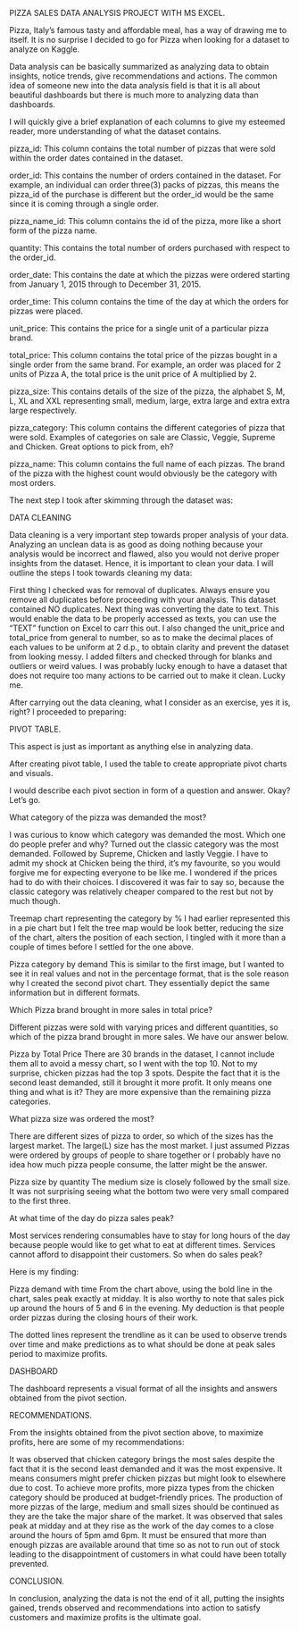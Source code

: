 PIZZA SALES DATA ANALYSIS PROJECT WITH MS EXCEL.



Pizza, Italy’s famous tasty and affordable meal, has a way of drawing me to itself. It is no surprise I decided to go for Pizza when looking for a dataset to analyze on Kaggle.

Data analysis can be basically summarized as analyzing data to obtain insights, notice trends, give recommendations and actions. The common idea of someone new into the data analysis field is that it is all about beautiful dashboards but there is much more to analyzing data than dashboards.


I will quickly give a brief explanation of each columns to give my esteemed reader, more understanding of what the dataset contains.

pizza_id: This column contains the total number of pizzas that were sold within the order dates contained in the dataset.

order_id: This contains the number of orders contained in the dataset. For example, an individual can order three(3) packs of pizzas, this means the pizza_id of the purchase is different but the order_id would be the same since it is coming through a single order.

pizza_name_id: This column contains the id of the pizza, more like a short form of the pizza name.

quantity: This contains the total number of orders purchased with respect to the order_id.

order_date: This contains the date at which the pizzas were ordered starting from January 1, 2015 through to December 31, 2015.

order_time: This column contains the time of the day at which the orders for pizzas were placed.

unit_price: This contains the price for a single unit of a particular pizza brand.

total_price: This column contains the total price of the pizzas bought in a single order from the same brand. For example, an order was placed for 2 units of Pizza A, the total price is the unit price of A multiplied by 2.

pizza_size: This contains details of the size of the pizza, the alphabet S, M, L, XL and XXL representing small, medium, large, extra large and extra extra large respectively.

pizza_category: This column contains the different categories of pizza that were sold. Examples of categories on sale are Classic, Veggie, Supreme and Chicken. Great options to pick from, eh?

pizza_name: This column contains the full name of each pizzas. The brand of the pizza with the highest count would obviously be the category with most orders.

The next step I took after skimming through the dataset was:

DATA CLEANING

Data cleaning is a very important step towards proper analysis of your data. Analyzing an unclean data is as good as doing nothing because your analysis would be incorrect and flawed, also you would not derive proper insights from the dataset. Hence, it is important to clean your data. I will outline the steps I took towards cleaning my data:

First thing I checked was for removal of duplicates. Always ensure you remove all duplicates before proceeding with your analysis. This dataset contained NO duplicates.
Next thing was converting the date to text. This would enable the data to be properly accessed as texts, you can use the “TEXT” function on Excel to carr this out.
I also changed the unit_price and total_price from general to number, so as to make the decimal places of each values to be uniform at 2 d.p., to obtain clarity and prevent the dataset from looking messy.
I added filters and checked through for blanks and outliers or weird values.
I was probably lucky enough to have a dataset that does not require too many actions to be carried out to make it clean. Lucky me.

After carrying out the data cleaning, what I consider as an exercise, yes it is, right? I proceeded to preparing:

PIVOT TABLE.

This aspect is just as important as anything else in analyzing data.

After creating pivot table, I used the table to create appropriate pivot charts and visuals.

I would describe each pivot section in form of a question and answer. Okay? Let’s go.

What category of the pizza was demanded the most?

I was curious to know which category was demanded the most. Which one do people prefer and why? Turned out the classic category was the most demanded. Followed by Supreme, Chicken and lastly Veggie. I have to admit my shock at Chicken being the third, it’s my favourite, so you would forgive me for expecting everyone to be like me. I wondered if the prices had to do with their choices. I discovered it was fair to say so, because the classic category was relatively cheaper compared to the rest but not by much though.


Treemap chart representing the category by %
I had earlier represented this in a pie chart but I felt the tree map would be look better, reducing the size of the chart, alters the position of each section, I tingled with it more than a couple of times before I settled for the one above.


Pizza category by demand
This is similar to the first image, but I wanted to see it in real values and not in the percentage format, that is the sole reason why I created the second pivot chart. They essentially depict the same information but in different formats.

Which Pizza brand brought in more sales in total price?

Different pizzas were sold with varying prices and different quantities, so which of the pizza brand brought in more sales. We have our answer below.


Pizza by Total Price
There are 30 brands in the dataset, I cannot include them all to avoid a messy chart, so I went with the top 10. Not to my surprise, chicken pizzas had the top 3 spots. Despite the fact that it is the second least demanded, still it brought it more profit. It only means one thing and what is it? They are more expensive than the remaining pizza categories.

What pizza size was ordered the most?

There are different sizes of pizza to order, so which of the sizes has the largest market. The large(L) size has the most market. I just assumed Pizzas were ordered by groups of people to share together or I probably have no idea how much pizza people consume, the latter might be the answer.


Pizza size by quantity
The medium size is closely followed by the small size. It was not surprising seeing what the bottom two were very small compared to the first three.

At what time of the day do pizza sales peak?

Most services rendering consumables have to stay for long hours of the day because people would like to get what to eat at different times. Services cannot afford to disappoint their customers. So when do sales peak?

Here is my finding:


Pizza demand with time
From the chart above, using the bold line in the chart, sales peak exactly at midday. It is also worthy to note that sales pick up around the hours of 5 and 6 in the evening. My deduction is that people order pizzas during the closing hours of their work.

The dotted lines represent the trendline as it can be used to observe trends over time and make predictions as to what should be done at peak sales period to maximize profits.

DASHBOARD

The dashboard represents a visual format of all the insights and answers obtained from the pivot section.



RECOMMENDATIONS.

From the insights obtained from the pivot section above, to maximize profits, here are some of my recommendations:

It was observed that chicken category brings the most sales despite the fact that it is the second least demanded and it was the most expensive. It means consumers might prefer chicken pizzas but might look to elsewhere due to cost. To achieve more profits, more pizza types from the chicken category should be produced at budget-friendly prices.
The production of more pizzas of the large, medium and small sizes should be continued as they are the take the major share of the market.
It was observed that sales peak at midday and at they rise as the work of the day comes to a close around the hours of 5pm amd 6pm. It must be ensured that more than enough pizzas are available around that time so as not to run out of stock leading to the disappointment of customers in what could have been totally prevented.

CONCLUSION.

In conclusion, analyzing the data is not the end of it all, putting the insights gained, trends observed and recommendations into action to satisfy customers and maximize profits is the ultimate goal.
